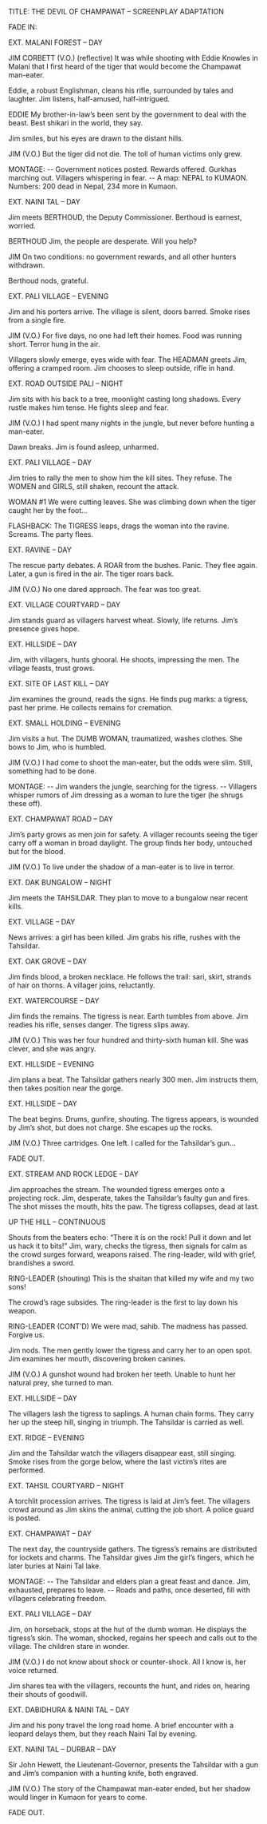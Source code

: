 
TITLE: THE DEVIL OF CHAMPAWAT – SCREENPLAY ADAPTATION

FADE IN:

EXT. MALANI FOREST – DAY

JIM CORBETT (V.O.)
(reflective)
It was while shooting with Eddie Knowles in Malani that I first heard of the tiger that would become the Champawat man-eater.

Eddie, a robust Englishman, cleans his rifle, surrounded by tales and laughter. Jim listens, half-amused, half-intrigued.

EDDIE
My brother-in-law’s been sent by the government to deal with the beast. Best shikari in the world, they say.

Jim smiles, but his eyes are drawn to the distant hills.

JIM (V.O.)
But the tiger did not die. The toll of human victims only grew.

MONTAGE:
-- Government notices posted. Rewards offered. Gurkhas marching out. Villagers whispering in fear.
-- A map: NEPAL to KUMAON. Numbers: 200 dead in Nepal, 234 more in Kumaon.

EXT. NAINI TAL – DAY

Jim meets BERTHOUD, the Deputy Commissioner. Berthoud is earnest, worried.

BERTHOUD
Jim, the people are desperate. Will you help?

JIM
On two conditions: no government rewards, and all other hunters withdrawn.

Berthoud nods, grateful.

EXT. PALI VILLAGE – EVENING

Jim and his porters arrive. The village is silent, doors barred. Smoke rises from a single fire.

JIM (V.O.)
For five days, no one had left their homes. Food was running short. Terror hung in the air.

Villagers slowly emerge, eyes wide with fear. The HEADMAN greets Jim, offering a cramped room. Jim chooses to sleep outside, rifle in hand.

EXT. ROAD OUTSIDE PALI – NIGHT

Jim sits with his back to a tree, moonlight casting long shadows. Every rustle makes him tense. He fights sleep and fear.

JIM (V.O.)
I had spent many nights in the jungle, but never before hunting a man-eater.

Dawn breaks. Jim is found asleep, unharmed.

EXT. PALI VILLAGE – DAY

Jim tries to rally the men to show him the kill sites. They refuse. The WOMEN and GIRLS, still shaken, recount the attack.

WOMAN #1
We were cutting leaves. She was climbing down when the tiger caught her by the foot...

FLASHBACK: The TIGRESS leaps, drags the woman into the ravine. Screams. The party flees.

EXT. RAVINE – DAY

The rescue party debates. A ROAR from the bushes. Panic. They flee again. Later, a gun is fired in the air. The tiger roars back.

JIM (V.O.)
No one dared approach. The fear was too great.

EXT. VILLAGE COURTYARD – DAY

Jim stands guard as villagers harvest wheat. Slowly, life returns. Jim’s presence gives hope.

EXT. HILLSIDE – DAY

Jim, with villagers, hunts ghooral. He shoots, impressing the men. The village feasts, trust grows.

EXT. SITE OF LAST KILL – DAY

Jim examines the ground, reads the signs. He finds pug marks: a tigress, past her prime. He collects remains for cremation.

EXT. SMALL HOLDING – EVENING

Jim visits a hut. The DUMB WOMAN, traumatized, washes clothes. She bows to Jim, who is humbled.

JIM (V.O.)
I had come to shoot the man-eater, but the odds were slim. Still, something had to be done.

MONTAGE:
-- Jim wanders the jungle, searching for the tigress.
-- Villagers whisper rumors of Jim dressing as a woman to lure the tiger (he shrugs these off).

EXT. CHAMPAWAT ROAD – DAY

Jim’s party grows as men join for safety. A villager recounts seeing the tiger carry off a woman in broad daylight. The group finds her body, untouched but for the blood.

JIM (V.O.)
To live under the shadow of a man-eater is to live in terror.

EXT. DAK BUNGALOW – NIGHT

Jim meets the TAHSILDAR. They plan to move to a bungalow near recent kills.

EXT. VILLAGE – DAY

News arrives: a girl has been killed. Jim grabs his rifle, rushes with the Tahsildar.

EXT. OAK GROVE – DAY

Jim finds blood, a broken necklace. He follows the trail: sari, skirt, strands of hair on thorns. A villager joins, reluctantly.

EXT. WATERCOURSE – DAY

Jim finds the remains. The tigress is near. Earth tumbles from above. Jim readies his rifle, senses danger. The tigress slips away.

JIM (V.O.)
This was her four hundred and thirty-sixth human kill. She was clever, and she was angry.

EXT. HILLSIDE – EVENING

Jim plans a beat. The Tahsildar gathers nearly 300 men. Jim instructs them, then takes position near the gorge.

EXT. HILLSIDE – DAY

The beat begins. Drums, gunfire, shouting. The tigress appears, is wounded by Jim’s shot, but does not charge. She escapes up the rocks.

JIM (V.O.)
Three cartridges. One left. I called for the Tahsildar’s gun...

FADE OUT.

EXT. STREAM AND ROCK LEDGE – DAY

Jim approaches the stream. The wounded tigress emerges onto a projecting rock. Jim, desperate, takes the Tahsildar’s faulty gun and fires. The shot misses the mouth, hits the paw. The tigress collapses, dead at last.

UP THE HILL – CONTINUOUS

Shouts from the beaters echo: “There it is on the rock! Pull it down and let us hack it to bits!”
Jim, wary, checks the tigress, then signals for calm as the crowd surges forward, weapons raised. The ring-leader, wild with grief, brandishes a sword.

RING-LEADER
(shouting)
This is the shaitan that killed my wife and my two sons!

The crowd’s rage subsides. The ring-leader is the first to lay down his weapon.

RING-LEADER (CONT’D)
We were mad, sahib. The madness has passed. Forgive us.

Jim nods. The men gently lower the tigress and carry her to an open spot. Jim examines her mouth, discovering broken canines.

JIM (V.O.)
A gunshot wound had broken her teeth. Unable to hunt her natural prey, she turned to man.

EXT. HILLSIDE – DAY

The villagers lash the tigress to saplings. A human chain forms. They carry her up the steep hill, singing in triumph. The Tahsildar is carried as well.

EXT. RIDGE – EVENING

Jim and the Tahsildar watch the villagers disappear east, still singing. Smoke rises from the gorge below, where the last victim’s rites are performed.

EXT. TAHSIL COURTYARD – NIGHT

A torchlit procession arrives. The tigress is laid at Jim’s feet. The villagers crowd around as Jim skins the animal, cutting the job short. A police guard is posted.

EXT. CHAMPAWAT – DAY

The next day, the countryside gathers. The tigress’s remains are distributed for lockets and charms. The Tahsildar gives Jim the girl’s fingers, which he later buries at Naini Tal lake.

MONTAGE:
-- The Tahsildar and elders plan a great feast and dance. Jim, exhausted, prepares to leave.
-- Roads and paths, once deserted, fill with villagers celebrating freedom.

EXT. PALI VILLAGE – DAY

Jim, on horseback, stops at the hut of the dumb woman. He displays the tigress’s skin. The woman, shocked, regains her speech and calls out to the village. The children stare in wonder.

JIM (V.O.)
I do not know about shock or counter-shock. All I know is, her voice returned.

Jim shares tea with the villagers, recounts the hunt, and rides on, hearing their shouts of goodwill.

EXT. DABIDHURA & NAINI TAL – DAY

Jim and his pony travel the long road home. A brief encounter with a leopard delays them, but they reach Naini Tal by evening.

EXT. NAINI TAL – DURBAR – DAY

Sir John Hewett, the Lieutenant-Governor, presents the Tahsildar with a gun and Jim’s companion with a hunting knife, both engraved.

JIM (V.O.)
The story of the Champawat man-eater ended, but her shadow would linger in Kumaon for years to come.

FADE OUT.

